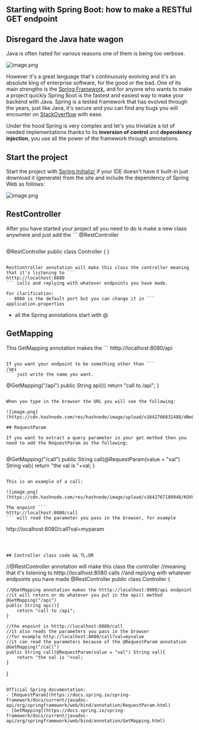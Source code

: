 ## Starting with Spring Boot: how to make a RESTful GET endpoint

## Disregard the Java hate wagon
Java is often hated for various reasons one of them is being too verbose.

![image.png](https://cdn.hashnode.com/res/hashnode/image/upload/v1642725472805/kasGXhAxt.png)

However it's a great language that's continuously evolving and it's an absolute king of enterprise software, for the good or the bad. One of its main strengths is the [Spring Framework](https://spring.io/), and for anyone who wants to make a project quickly Spring Boot is the fastest and easiest way to make your backend with Java. Spring is a tested framework that has evolved through the years, just like Java, it's secure and you can find any bugs you will encounter on [StackOverflow](https://stackoverflow.com/questions/tagged/spring-boot) with ease.

Under the hood Spring is very complex and let's you trivialize a lot of needed implementations thanks to its **inversion of control** and **dependency injection**, you use all the power of the framework through annotations. 

## Start the project
Start the project with [Spring Initializr](https://start.spring.io/) if your IDE doesn't have it built-in just download it (generate) from the site and include the dependency of Spring Web as follows:

![image.png](https://cdn.hashnode.com/res/hashnode/image/upload/v1642726188752/Y7vagEKRk.png)

## RestController


After you have started your project all you need to do is make a new class anywhere and just add the ```
@RestController
```  this will instantly tell Sping that this class will have RESTful endpoints:

```
@RestController
public class Controller {
}
``` 

RestController annotation will make this class the controller meaning that it's listening to ```
htttp://localhost:8080
``` calls and replying with whatever endpoints you have made.

For clarification: 
 - 8080 is the default port but you can change it in ```
application.properties
```
 - all the Spring annotations start with @

## GetMapping

This GetMapping annotation makes the ```
htttp://localhost:8080/api
``` endpoint, after the call it will return or do whatever you put in the api() method. The name of the method is irrelevant, and it can also be void. 

If you want your endpoint to be something other than ```
/api
``` just write the name you want.

``` 
@GetMapping("/api")
public String api(){
    return "call to /api";
}
``` 

When you type in the browser the URL you will see the following:

![image.png](https://cdn.hashnode.com/res/hashnode/image/upload/v1642766831488/dNeLtWDhsX.png)

## RequestParam

If you want to extract a query parameter in your get method then you need to add the RequestParam as the following:


```
@GetMapping("/call")
public String call(@RequestParam(value = "val") String val){
    return "the val is "+val;
}
``` 

This is an example of a call:

![image.png](https://cdn.hashnode.com/res/hashnode/image/upload/v1642767189948/KOVVqdiNc.png)

The enpoint ```
htttp://localhost:8080/call
``` will read the parameter you pass in the browser, for example
```
http://localhost:8080/call?val=myparam
```



## Controller class code && TL;DR

```
//@RestController annotation will make this class the controller
//meaning that it's listening to htttp://localhost:8080 calls
//and replying with whatever endpoints you have made
@RestController
public class Controller {

    //@GetMapping annotation makes the htttp://localhost:8080/api endpoint
    //it will return or do whatever you put in the api() method
    @GetMapping("/api")
    public String api(){
        return "call to /api";
    }

    //the enpoint is htttp://localhost:8080/call
    //it also reads the parameters you pass in the browser
    //for example http://localhost:8080/call?val=myvalue
    //it can read the parameters because of the @RequestParam annotation
    @GetMapping("/call")
    public String call(@RequestParam(value = "val") String val){
        return "the val is "+val;
    }

}
``` 

Official Spring documentation:
- [RequestParam](https://docs.spring.io/spring-framework/docs/current/javadoc-api/org/springframework/web/bind/annotation/RequestParam.html)
- [GetMapping](https://docs.spring.io/spring-framework/docs/current/javadoc-api/org/springframework/web/bind/annotation/GetMapping.html)





